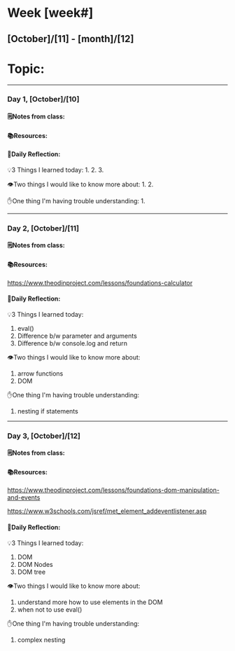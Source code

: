 # Week [week#]
## [October]/[11] - [month]/[12]

# Topic:

___

### Day 1, [October]/[10]

#### 🗒️Notes from class:

#### 📚Resources:


#### 💭Daily Reflection:

💡3 Things I learned today:
1. 
2. 
3. 

👁️Two things I would like to know more about:
1. 
2. 

✋One thing I'm having trouble understanding:
1. 


___

### Day 2, [October]/[11] 

#### 🗒️Notes from class:

#### 📚Resources:
https://www.theodinproject.com/lessons/foundations-calculator 

#### 💭Daily Reflection:

💡3 Things I learned today:
1. eval()
2. Difference b/w parameter and arguments
3. Difference b/w console.log and return

👁️Two things I would like to know more about:
1. arrow functions
2. DOM

✋One thing I'm having trouble understanding:
1. nesting if statements

___

### Day 3, [October]/[12]
#### 🗒️Notes from class:

#### 📚Resources:
https://www.theodinproject.com/lessons/foundations-dom-manipulation-and-events 

https://www.w3schools.com/jsref/met_element_addeventlistener.asp 

#### 💭Daily Reflection:

💡3 Things I learned today:
1. DOM
2. DOM Nodes
3. DOM tree

👁️Two things I would like to know more about:
1. understand more how to use elements in the DOM
2. when not to use eval()

✋One thing I'm having trouble understanding:
1. complex nesting
 

